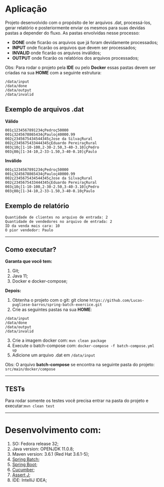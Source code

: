 
# Aplicação

Projeto desenvolvido com o propósito de ler arquivos .dat, processá-los, gerar relatório e posteriormente enviar os mesmos para suas devidas pastas a depender do fluxo. As pastas envolvidas nesse processo:

* **DONE** onde ficarão os arquivos que já foram devidamente processados;
* **INPUT** onde ficarão os arquivos que devem ser processados;
* **INVALID** onde ficarão os arquivos inválidos;
* **OUTPUT** onde ficarão os relatórios dos arquivos processados;

Obs: Para rodar o projeto pela **IDE** ou pelo **Docker** essas pastas devem ser criadas na sua **HOME** com a seguinte estrutura:

```
/data/input
/data/done
/data/output
/data/invalid

```

## Exemplo de arquivos .dat

**Válido**
```
001ç1234567891234çPedroç50000
001ç3245678865434çPauloç40000.99
002ç2345675434544345çJose da SilvaçRural
002ç2345675433444345çEduardo PereiraçRural
003ç10ç[1-10-100,2-30-2.50,3-40-3.10]çPedro
003ç08ç[1-34-10,2-33-1.50,3-40-0.10]çPaulo

```

**Inválido**
```
001ç1234567891234çPedroç50000
001ç3245678865434çPauloç40000.99
002ç2345675434544345çJose da SilvaçRural
002ç2345675433444345çEduardo PereiraçRural
003ç10ç[1-10-100,2-30-2.50,3-40-3.10]çPedro
003ç08ç[1-34-10,2-33-1.50,3-40-0.10çPaulo

```

## Exemplo de relatório
```
Quantidade de clientes no arquivo de entrada: 2
Quantidade de vendedores no arquivo de entrada: 2
ID da venda mais cara: 10
O pior vendedor: Paulo

```


---

## Como executar?


**Garanta que você tem:**
1. Git;
2. Java 11;
3. Docker e docker-compose;

**Depois:**

1. Obtenha o projeto com o git: git clone `https://github.com/Lucas-pugliese-barros/spring-batch-exercice.git`
2. Crie as seguintes pastas na sua **HOME**:

```
/data/input
/data/done
/data/output
/data/invalid

```
3. Crie a imagem docker com: `mvn clean package`
4. Execute o batch-compose com: `docker-compose -f batch-compose.yml up`
5. Adicione um arquivo .dat em `/data/input`

Obs: O arquivo **batch-compose** se encontra na seguinte pasta do projeto: `src/main/docker/compose`

---

## TESTs

Para rodar somente os testes você precisa entrar na pasta do projeto e executar:`mvn clean test`

---

# Desenvolvimento com:

1. SO: Fedora release 32;
2. Java version: OPENJDK 11.0.8;
3. Maven version: 3.6.1 (Red Hat 3.6.1-5);
4. [Spring Batch](https://spring.io/projects/spring-batch);
5. [Spring Boot](https://spring.io/projects/spring-boot);
6. [Cucumber](https://cucumber.io/);
7. [Assert J](https://joel-costigliola.github.io/assertj/);
8. IDE: IntelliJ IDEA;


